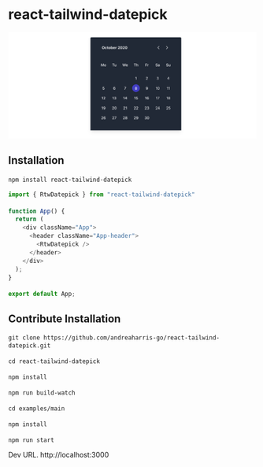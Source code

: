 # react-tailwind-datepick #

![screen short](docs/images/screen.png)

## Installation
```
npm install react-tailwind-datepick
```

```javascript
import { RtwDatepick } from "react-tailwind-datepick"

function App() {
  return (
    <div className="App">
      <header className="App-header">
        <RtwDatepick />
      </header>
    </div>
  );
}

export default App;
```

## Contribute Installation ##
```
git clone https://github.com/andreaharris-go/react-tailwind-datepick.git

cd react-tailwind-datepick

npm install

npm run build-watch

cd examples/main

npm install

npm run start
```

Dev URL. http://localhost:3000
